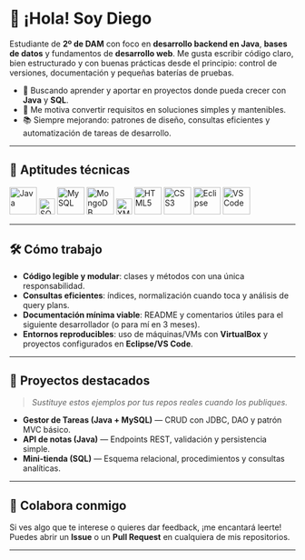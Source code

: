 # 👋 ¡Hola! Soy Diego

Estudiante de **2º de DAM** con foco en **desarrollo backend en Java**, **bases de datos** y fundamentos de **desarrollo web**. Me gusta escribir código claro, bien estructurado y con buenas prácticas desde el principio: control de versiones, documentación y pequeñas baterías de pruebas.

- 🚀 Buscando aprender y aportar en proyectos donde pueda crecer con **Java** y **SQL**.
- 🧩 Me motiva convertir requisitos en soluciones simples y mantenibles.
- 📚 Siempre mejorando: patrones de diseño, consultas eficientes y automatización de tareas de desarrollo.

---

## 🧠 Aptitudes técnicas

<p align="left">
  <!-- Lenguajes y datos -->
  <img src="https://cdn.jsdelivr.net/gh/devicons/devicon/icons/java/java-original.svg" alt="Java" title="Java" height="48" />
  <img src="https://img.shields.io/badge/SQL-%23007396.svg?style=for-the-badge&logo=database&logoColor=white" alt="SQL" title="SQL" height="28" />
  <img src="https://cdn.jsdelivr.net/gh/devicons/devicon/icons/mysql/mysql-original.svg" alt="MySQL" title="MySQL" height="48" />
  <img src="https://cdn.jsdelivr.net/gh/devicons/devicon/icons/mongodb/mongodb-original.svg" alt="MongoDB" title="MongoDB" height="48" />
  <img src="https://img.shields.io/badge/XML-8A2BE2?style=for-the-badge&logo=code&logoColor=white" alt="XML" title="XML" height="28" />

  <!-- Web -->
  <img src="https://cdn.jsdelivr.net/gh/devicons/devicon/icons/html5/html5-original.svg" alt="HTML5" title="HTML5" height="48" />
  <img src="https://cdn.jsdelivr.net/gh/devicons/devicon/icons/css3/css3-original.svg" alt="CSS3" title="CSS3" height="48" />

  <!-- IDEs y herramientas -->
  <img src="https://cdn.jsdelivr.net/gh/devicons/devicon/icons/eclipse/eclipse-original.svg" alt="Eclipse" title="Eclipse" height="48" />
  <img src="https://cdn.jsdelivr.net/gh/devicons/devicon/icons/vscode/vscode-original.svg" alt="VS Code" title="Visual Studio Code" height="48" />
</p>

---

## 🛠️ Cómo trabajo

- **Código legible y modular**: clases y métodos con una única responsabilidad.
- **Consultas eficientes**: índices, normalización cuando toca y análisis de query plans.
- **Documentación mínima viable**: README y comentarios útiles para el siguiente desarrollador (o para mí en 3 meses).
- **Entornos reproducibles**: uso de máquinas/VMs con **VirtualBox** y proyectos configurados en **Eclipse/VS Code**.

---

## 📌 Proyectos destacados

> *Sustituye estos ejemplos por tus repos reales cuando los publiques.*

- **Gestor de Tareas (Java + MySQL)** — CRUD con JDBC, DAO y patrón MVC básico.  
- **API de notas (Java)** — Endpoints REST, validación y persistencia simple.  
- **Mini-tienda (SQL)** — Esquema relacional, procedimientos y consultas analíticas.

---


## 🤝 Colabora conmigo

Si ves algo que te interese o quieres dar feedback, ¡me encantará leerte!  
Puedes abrir un **Issue** o un **Pull Request** en cualquiera de mis repositorios.

---
<!--
Sugerencia opcional: si quieres mostrar estadísticas automáticas,
reemplaza "TU_USUARIO" por tu usuario de GitHub y descomenta estos bloques.

[![GitHub Streak](https://streak-stats.demolab.com?user=TU_USUARIO&theme=default)](#)
[![Top Langs](https://github-readme-stats.vercel.app/api/top-langs/?username=TU_USUARIO&layout=compact)](#)
-->
